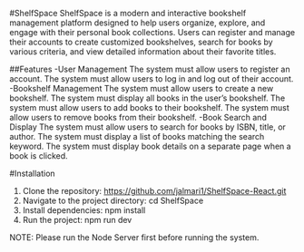 #ShelfSpace
ShelfSpace is a modern and interactive bookshelf management platform designed to help users organize, explore, and engage with their personal book collections. Users can register and manage their accounts to create customized bookshelves, search for books by various criteria, and view detailed information about their favorite titles.

##Features
-User Management
  The system must allow users to register an account.
  The system must allow users to log in and log out of their account.
-Bookshelf Management
  The system must allow users to create a new bookshelf.
  The system must display all books in the user’s bookshelf.
  The system must allow users to add books to their bookshelf.
  The system must allow users to remove books from their bookshelf.
-Book Search and Display
  The system must allow users to search for books by ISBN, title, or author.
  The system must display a list of books matching the search keyword.
  The system must display book details on a separate page when a book is clicked.

#Installation
 1. Clone the repository: https://github.com/jalmari1/ShelfSpace-React.git
 2. Navigate to the project directory: cd ShelfSpace
 3. Install dependencies: npm install
 4. Run the project: npm run dev

NOTE: Please run the Node Server first before running the system.
